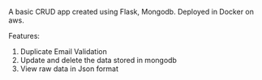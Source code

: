 A basic CRUD app created using Flask, Mongodb. Deployed in Docker on aws.

Features:

1. Duplicate Email Validation
2. Update and delete the data stored in mongodb
3. View raw data in Json format